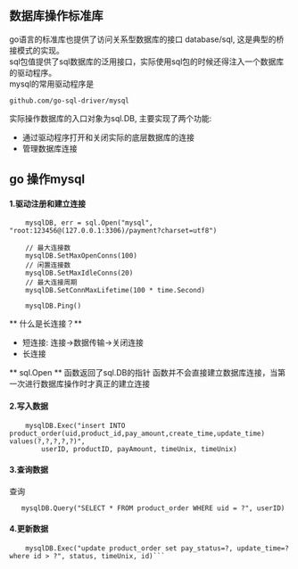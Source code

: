 ## 数据库操作标准库
go语言的标准库也提供了访问关系型数据库的接口 database/sql, 这是典型的桥接模式的实现。<br/>
sql包值提供了sql数据库的泛用接口，实际使用sql包的时候还得注入一个数据库的驱动程序。<br/>
mysql的常用驱动程序是
```
github.com/go-sql-driver/mysql
```
实际操作数据库的入口对象为sql.DB, 主要实现了两个功能:
*  通过驱动程序打开和关闭实际的底层数据库的连接
*  管理数据库连接

## go 操作mysql

#### 1.驱动注册和建立连接

```
    mysqlDB, err = sql.Open("mysql", "root:123456@(127.0.0.1:3306)/payment?charset=utf8")

	// 最大连接数
	mysqlDB.SetMaxOpenConns(100)
	// 闲置连接数
	mysqlDB.SetMaxIdleConns(20)
	// 最大连接周期
	mysqlDB.SetConnMaxLifetime(100 * time.Second)

    mysqlDB.Ping()

```

** 什么是长连接？**

* 短连接: 连接->数据传输->关闭连接
* 长连接

** sql.Open **
函数返回了sql.DB的指针
函数并不会直接建立数据库连接，当第一次进行数据库操作时才真正的建立连接

#### 2.写入数据
```
    mysqlDB.Exec("insert INTO product_order(uid,product_id,pay_amount,create_time,update_time) values(?,?,?,?,?)",
		userID, productID, payAmount, timeUnix, timeUnix)
```

#### 3.查询数据

查询
```
   mysqlDB.Query("SELECT * FROM product_order WHERE uid = ?", userID) 
```

#### 4.更新数据
```
    mysqlDB.Exec("update product_order set pay_status=?, update_time=? where id > ?", status, timeUnix, id)```
```
